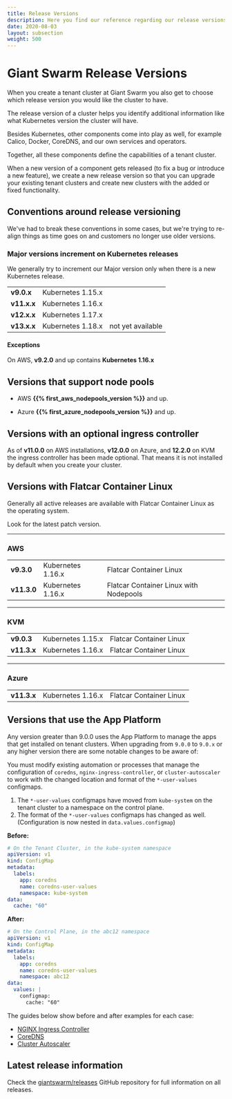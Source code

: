 ```yaml
---
title: Release Versions
description: Here you find our reference regarding our release versions
date: 2020-08-03
layout: subsection
weight: 500
---
```


# Giant Swarm Release Versions

When you create a tenant cluster at Giant Swarm you also get to choose which
release version you would like the cluster to have.

The release version of a cluster helps you identify additional information like
what Kubernetes version the cluster will have.

Besides Kubernetes, other components come into play as well, for example Calico, Docker, CoreDNS, and our own services and operators.

Together, all these components define the capabilities of a tenant cluster.

When a new version of a component gets released (to fix a bug or introduce a new feature),
we create a new release version so that you can upgrade your existing tenant clusters
and create new clusters with the added or fixed functionality.

## Conventions around release versioning

We've had to break these conventions in some cases, but we're trying to re-align
things as time goes on and customers no longer use older versions.

### Major versions increment on Kubernetes releases

We generally try to increment our Major version only when there is a new Kubernetes release.

||||
|-----------|------------|-----|
|**v9.0.x** | Kubernetes 1.15.x ||
|**v11.x.x** | Kubernetes 1.16.x ||
|**v12.x.x** | Kubernetes 1.17.x ||
|**v13.x.x** | Kubernetes 1.18.x | not yet available|

#### Exceptions

On AWS, **v9.2.0** and up contains **Kubernetes 1.16.x**

## Versions that support node pools

- AWS **{{% first_aws_nodepools_version %}}** and up.

- Azure **{{% first_azure_nodepools_version %}}** and up.

## Versions with an optional ingress controller

As of **v11.0.0** on AWS installations, **v12.0.0** on Azure, and **12.2.0** on KVM the ingress controller has been
made optional. That means it is not installed by default when you create your
cluster.

## Versions with Flatcar Container Linux

Generally all active releases are available with Flatcar Container Linux as
the operating system.

Look for the latest patch version.

-------------

### AWS

||||
|-----------|------------|-----|
|**v9.3.0** | Kubernetes 1.16.x | Flatcar Container Linux|
|**v11.3.0** | Kubernetes 1.16.x | Flatcar Container Linux with Nodepools|

-------------

### KVM

|            |                    |                        |
|------------|--------------------|------------------------|
|**v9.0.3**  | Kubernetes 1.15.x  | Flatcar Container Linux|
|**v11.3.x** | Kubernetes 1.16.x  | Flatcar Container Linux|

-------------

### Azure

||||
|-----------|------------|-----|
|**v11.3.x** | Kubernetes 1.16.x | Flatcar Container Linux|

## Versions that use the App Platform

Any version greater than 9.0.0 uses the App Platform to manage the apps that get
installed on tenant clusters. When upgrading from `9.0.0` to `9.0.x` or any higher
version there are some notable changes to be aware of:

You must modify existing automation or processes that manage the configuration of
`coredns`, `nginx-ingress-controller`, or `cluster-autoscaler` to work with the
changed location and format of the `*-user-values` configmaps.

1. The `*-user-values` configmaps have moved from `kube-system` on the tenant cluster to a namespace on the control plane.
2. The format of the `*-user-values` configmaps has changed as well. (Configuration is now nested in `data.values.configmap`)

**Before:**

```yaml
# On the Tenant Cluster, in the kube-system namespace
apiVersion: v1
kind: ConfigMap
metadata:
  labels:
    app: coredns
    name: coredns-user-values
    namespace: kube-system
data:
  cache: "60"
```

**After:**

```yaml
# On the Control Plane, in the abc12 namespace
apiVersion: v1
kind: ConfigMap
metadata:
  labels:
    app: coredns
    name: coredns-user-values
    namespace: abc12
data:
  values: |
    configmap:
      cache: "60"
```

The guides below show before and after examples for each case:

- [NGINX Ingress Controller](/guides/advanced-ingress-configuration/)
- [CoreDNS](/guides/advanced-coredns-configuration/)
- [Cluster Autoscaler](/guides/advanced-cluster-autoscaler-configuration/)

## Latest release information

Check the [giantswarm/releases](https://github.com/giantswarm/releases) GitHub repository for full information on all releases.
